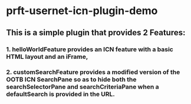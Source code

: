 # prft-usernet-icn-plugin-demo
## This is a simple plugin that provides 2 Features:
### 1. helloWorldFeature provides an ICN feature with a basic HTML layout and an iFrame,
### 2. customSearchFeature provides a modified version of the OOTB ICN SearchPane so as to hide both the searchSelectorPane and searchCriteriaPane when a defaultSearch is provided in the URL.
